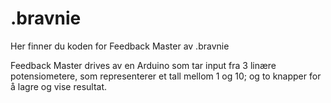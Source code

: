 # .bravnie
Her finner du koden for Feedback Master av .bravnie

Feedback Master drives av en Arduino som tar input fra 3 linære potensiometere, som representerer et tall mellom 1 og 10; og to knapper for å lagre og vise resultat.

